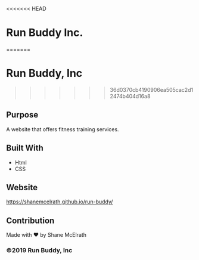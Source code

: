 <<<<<<< HEAD
# Run Buddy Inc.
=======
# Run Buddy, Inc
>>>>>>> 36d0370cb4190906ea505cac2d12474b404d16a8

## Purpose
A website that offers fitness training services.

## Built With
* Html
* CSS

## Website
https://shanemcelrath.github.io/run-buddy/

## Contribution
Made with ❤️ by Shane McElrath

### ©️2019 Run Buddy, Inc
